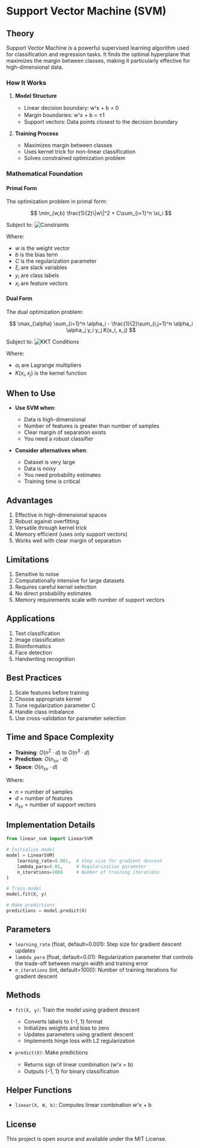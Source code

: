 # Support Vector Machine (SVM)

## Theory

Support Vector Machine is a powerful supervised learning algorithm used for classification and regression tasks. It finds the optimal hyperplane that maximizes the margin between classes, making it particularly effective for high-dimensional data.

### How It Works

1. **Model Structure**
   - Linear decision boundary: wᵀx + b = 0
   - Margin boundaries: wᵀx + b = ±1
   - Support vectors: Data points closest to the decision boundary

2. **Training Process**
   - Maximizes margin between classes
   - Uses kernel trick for non-linear classification
   - Solves constrained optimization problem

### Mathematical Foundation

#### Primal Form
The optimization problem in primal form:

$$
\min_{w,b} \frac{1}{2}\|w\|^2 + C\sum_{i=1}^n \xi_i
$$

Subject to:
![Constraints](https://latex.codecogs.com/png.image?\dpi{110}&space;y_i(w^T&space;x_i&space;+&space;b)&space;\geq&space;1&space;-&space;\xi_i,\quad&space;\xi_i&space;\geq&space;0)


Where:
- $w$ is the weight vector
- $b$ is the bias term
- $C$ is the regularization parameter
- $\xi_i$ are slack variables
- $y_i$ are class labels
- $x_i$ are feature vectors

#### Dual Form
The dual optimization problem:

$$
\max_{\alpha} \sum_{i=1}^n \alpha_i - \frac{1}{2}\sum_{i,j=1}^n \alpha_i \alpha_j y_i y_j K(x_i, x_j)
$$

Subject to:
![KKT Conditions](https://latex.codecogs.com/png.image?\dpi{110}&space;0\leq\alpha_i\leq&space;C,\quad&space;\sum_{i=1}^n\alpha_i&space;y_i=0)


Where:
- $\alpha_i$ are Lagrange multipliers
- $K(x_i, x_j)$ is the kernel function

## When to Use

- **Use SVM when**:
  - Data is high-dimensional
  - Number of features is greater than number of samples
  - Clear margin of separation exists
  - You need a robust classifier

- **Consider alternatives when**:
  - Dataset is very large
  - Data is noisy
  - You need probability estimates
  - Training time is critical

## Advantages

1. Effective in high-dimensional spaces
2. Robust against overfitting
3. Versatile through kernel trick
4. Memory efficient (uses only support vectors)
5. Works well with clear margin of separation

## Limitations

1. Sensitive to noise
2. Computationally intensive for large datasets
3. Requires careful kernel selection
4. No direct probability estimates
5. Memory requirements scale with number of support vectors

## Applications

1. Text classification
2. Image classification
3. Bioinformatics
4. Face detection
5. Handwriting recognition

## Best Practices

1. Scale features before training
2. Choose appropriate kernel
3. Tune regularization parameter C
4. Handle class imbalance
5. Use cross-validation for parameter selection

## Time and Space Complexity

- **Training**: $O(n^2 \cdot d)$ to $O(n^3 \cdot d)$
- **Prediction**: $O(n_{sv} \cdot d)$
- **Space**: $O(n_{sv} \cdot d)$

Where:
- $n$ = number of samples
- $d$ = number of features
- $n_{sv}$ = number of support vectors

## Implementation Details

```python
from linear_svm import LinearSVM

# Initialize model
model = LinearSVM(
    learning_rate=0.001,  # Step size for gradient descent
    lambda_para=0.01,     # Regularization parameter
    n_iterations=1000     # Number of training iterations
)

# Train model
model.fit(X, y)

# Make predictions
predictions = model.predict(X)
```

## Parameters

- `learning_rate` (float, default=0.001): Step size for gradient descent updates
- `lambda_para` (float, default=0.01): Regularization parameter that controls the trade-off between margin width and training error
- `n_iterations` (int, default=1000): Number of training iterations for gradient descent

## Methods

- `fit(X, y)`: Train the model using gradient descent
  - Converts labels to {-1, 1} format
  - Initializes weights and bias to zero
  - Updates parameters using gradient descent
  - Implements hinge loss with L2 regularization

- `predict(X)`: Make predictions
  - Returns sign of linear combination (wᵀx + b)
  - Outputs {-1, 1} for binary classification

## Helper Functions

- `linear(X, W, b)`: Computes linear combination wᵀx + b

## License

This project is open source and available under the MIT License.

